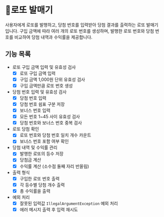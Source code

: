 # 🎰로또 발매기
사용자에게 로또를 발행하고, 당첨 번호를 입력받아 당첨 결과를 출력하는 로또 발매기입니다. 구입 금액에 따라 여러 개의 로또 번호를 생성하며, 발행한 로또 번호와 당첨 번호를 비교하여 당첨 내역과 수익률을 제공합니다.

## 기능 목록
- 로또 구입 금액 입력 및 유효성 검사
  - [x] 로또 구입 금액 입력
  - [x] 구입 금액 1,000원 단위 유효성 검사
  - [x] 구입 금액만큼 로또 번호 생성
- 당첨 번호 입력 및 유효성 검사
  - [x] 당첨 번호 입력
  - [x] 당첨 번호 쉼표 구분 저장
  - [x] 보너스 번호 입력
  - [x] 모든 번호 1~45 사이 유효성 검사 
  - [x] 당첨 번호와 보너스 번호 중복 검사
- 로또 당첨 확인
  - [x] 로또 번호와 당첨 번호 일치 개수 카운트
  - [x] 보너스 번호 포함 여부 확인
- 당첨 내역 및 수익률 관리
  - [x] 발행한 로또의 등수 저장
  - [x] 당첨금 계산
  - [x] 수익률 계산 (소수점 둘째 자리 반올림)
- 출력 형식
  - [x] 구입한 로또 번호 출력
  - [x] 각 등수별 당첨 개수 출력
  - [x] 총 수익률을 출력
- 예외 처리
  - [x] 잘못된 입력값 `IllegalArgumentException` 예외 처리
  - [x] 에러 메시지 출력 후 입력 재시도